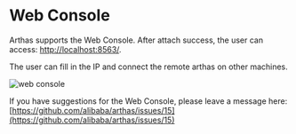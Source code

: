 Web Console
===

Arthas supports the Web Console. After attach success, the user can access: [http://localhost:8563/](http://localhost:8563/).

The user can fill in the IP and connect the remote arthas on other machines.

![web console](_static/web-console-local.png)


If you have suggestions for the Web Console, please leave a message here: [https://github.com/alibaba/arthas/issues/15](https://github.com/alibaba/arthas/issues/15)